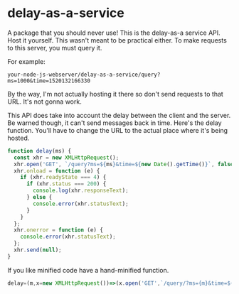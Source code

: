 # delay-as-a-service
A package that you should never use!
This is the delay-as-a service API. Host it yourself.
This wasn't meant to be practical either.
To make requests to this server, you must query it.

For example:

`your-node-js-webserver/delay-as-a-service/query?ms=1000&time=1520132166330`

By the way, I'm not actually hosting it there so don't send requests to that URL. It's not gonna work.

This API does take into account the delay between the client and the server. Be warned though, it can't send messages back in time.
Here's the delay function. You'll have to change the URL to the actual place where it's being hosted.
```js
function delay(ms) {
  const xhr = new XMLHttpRequest();
  xhr.open('GET', `/query?ms=${ms}&time=${new Date().getTime()}`, false);
  xhr.onload = function (e) {
    if (xhr.readyState === 4) {
      if (xhr.status === 200) {
        console.log(xhr.responseText);
      } else {
        console.error(xhr.statusText);
      }
    }
  };
  xhr.onerror = function (e) {
    console.error(xhr.statusText);
  };
  xhr.send(null);
}
```
If you like minified code have a hand-minified function.
```js
delay=(m,x=new XMLHttpRequest())=>(x.open('GET',`/query/?ms={m}&time=${new Date().getTime()}`,0),x.send());
```
